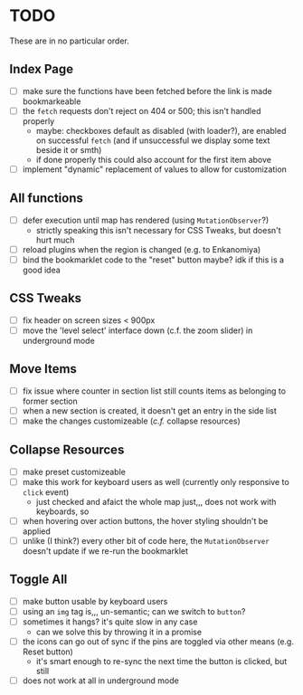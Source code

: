 # TODO
These are in no particular order.

## Index Page
- [ ] make sure the functions have been fetched before the link is made bookmarkeable
- [ ] the `fetch` requests don't reject on 404 or 500; this isn't handled properly
  - maybe: checkboxes default as disabled (with loader?), are enabled on successful `fetch` (and
  if unsuccessful we display some text beside it or smth)
  - if done properly this could also account for the first item above
- [ ] implement "dynamic" replacement of values to allow for customization

## All functions
- [ ] defer execution until map has rendered (using `MutationObserver`?)
  - strictly speaking this isn't necessary for CSS Tweaks, but doesn't hurt much
- [ ] reload plugins when the region is changed (e.g. to Enkanomiya)
- [ ] bind the bookmarklet code to the "reset" button maybe? idk if this is a good idea

## CSS Tweaks
- [ ] fix header on screen sizes < 900px
- [ ] move the 'level select' interface down (c.f. the zoom slider) in underground mode

## Move Items
- [ ] fix issue where counter in section list still counts items as belonging to former section
- [ ] when a new section is created, it doesn't get an entry in the side list
- [ ] make the changes customizeable (_c.f._ collapse resources)

## Collapse Resources
- [ ] make preset customizeable
- [ ] make this work for keyboard users as well (currently only responsive to `click` event)
  - just checked and afaict the whole map just,,, does not work with keyboards, so
- [ ] when hovering over action buttons, the hover styling shouldn't be applied
- [ ] unlike (I think?) every other bit of code here, the `MutationObserver` doesn't update if we
  re-run the bookmarklet

## Toggle All
- [ ] make button usable by keyboard users
- [ ] using an `img` tag is,,, un-semantic; can we switch to `button`?
- [ ] sometimes it hangs? it's quite slow in any case
  - can we solve this by throwing it in a promise
- [ ] the icons can go out of sync if the pins are toggled via other means (e.g. Reset button)
  - it's smart enough to re-sync the next time the button is clicked, but still
- [ ] does not work at all in underground mode
